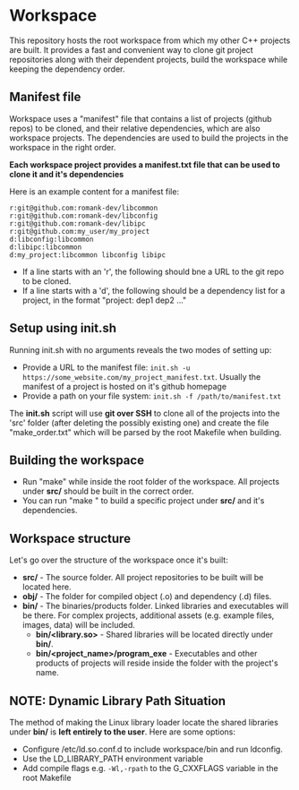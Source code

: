 # Workspace

This repository hosts the root workspace from which my other C++ projects are built.
It provides a fast and convenient way to clone git project repositories along with their dependent projects, build the workspace while keeping the dependency order.

## Manifest file
Workspace uses a "manifest" file that contains a list of projects (github repos) to be cloned, and their relative dependencies, which are also workspace projects.
The dependencies are used to build the projects in the workspace in the right order.

**Each workspace project provides a manifest.txt file that can be used to clone it and it's dependencies** 

Here is an example content for a manifest file: 
```
r:git@github.com:romank-dev/libcommon
r:git@github.com:romank-dev/libconfig
r:git@github.com:romank-dev/libipc
r:git@github.com:my_user/my_project
d:libconfig:libcommon
d:libipc:libcommon
d:my_project:libcommon libconfig libipc
```
* If a line starts with an 'r', the following should bne a URL to the git repo to be cloned.
* If a line starts with a 'd', the following should be a dependency list for a project, in the format "project: dep1 dep2 ..."

## Setup using init.sh
Running init.sh with no arguments reveals the two modes of setting up:
* Provide a URL to the manifest file: `init.sh -u https://some_website.com/my_project_manifest.txt`. Usually the manifest of a project is hosted on it's github homepage
* Provide a path on your file system: `init.sh -f /path/to/manifest.txt`

The **init.sh** script will use **git over SSH** to clone all of the projects into the 'src' folder (after deleting the possibly existing one) 
and create the file "make_order.txt" which will be parsed by the root Makefile when building.

## Building the workspace
* Run "make" while inside the root folder of the workspace. All projects under **src/** should be built in the correct order.
* You can run "make <subproject>" to build a specific project under **src/** and it's dependencies.

## Workspace structure
Let's go over the structure of the workspace once it's built:
* **src/** - The source folder. All project repositories to be built will be located here.
* **obj/** - The folder for compiled object (.o) and dependency (.d) files.
* **bin/** - The binaries/products folder. Linked libraries and executables will be there. For complex projects, additional assets (e.g. example files, images, data) will be included.
  * **bin/<library.so>** - Shared libraries will be located directly under **bin/**.
  * **bin/<project_name>/program_exe** - Executables and other products of projects will reside inside the folder with the project's name.
 
## NOTE: Dynamic Library Path Situation
The method of making the Linux library loader locate the shared libraries under **bin/** is **left entirely to the user**. Here are some options:
* Configure /etc/ld.so.conf.d to include workspace/bin and run ldconfig.
* Use the LD_LIBRARY_PATH environment variable
* Add compile flags e.g. `-Wl,-rpath` to the G_CXXFLAGS variable in the root Makefile
   
